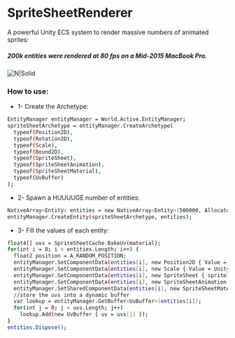 # SpriteSheetRenderer
A powerful Unity ECS system to render massive numbers of animated sprites:
##### 200k entities were rendered at 80 fps on a Mid-2015 MacBook Pro.
![N|Solid](https://i.imgur.com/Jqh9FQs.png)
### How to use:
* 1- Create the Archetype:

```sh
EntityManager entityManager = World.Active.EntityManager;
spriteSheetArchetype = entityManager.CreateArchetype(
  typeof(Position2D),
  typeof(Rotation2D),
  typeof(Scale),
  typeof(Bound2D),
  typeof(SpriteSheet),
  typeof(SpriteSheetAnimation),
  typeof(SpriteSheetMaterial),
  typeof(UvBuffer)
);
```

* 2- Spawn a HUUUUGE number of entities:

```sh
NativeArray<Entity> entities = new NativeArray<Entity>(500000, Allocator.Temp);
entityManager.CreateEntity(spriteSheetArchetype, entities);
```

* 3- Fill the values of each entity:

```sh
float4[] uvs = SpriteSheetCache.BakeUv(material);
for(int i = 0; i < entities.Length; i++) {
  float2 position = A_RANDOM_POSITION;
  entityManager.SetComponentData(entities[i], new Position2D { Value = position });
  entityManager.SetComponentData(entities[i], new Scale { Value = UnityEngine.Random.Range(0.1f, 1f) });
  entityManager.SetComponentData(entities[i], new SpriteSheet { spriteIndex = UnityEngine.Random.Range(0, uvs.Length), maxSprites = uvs.Length });
  entityManager.SetComponentData(entities[i], new SpriteSheetAnimation { play = true, repetition = SpriteSheetAnimation.RepetitionType.Loop, samples = 10 });
  entityManager.SetSharedComponentData(entities[i], new SpriteSheetMaterial { material = material });
  //store the uvs into a dynamic buffer
  var lookup = entityManager.GetBuffer<UvBuffer>(entities[i]);
  for(int j = 0; j < uvs.Length; j++)
  	lookup.Add(new UvBuffer { uv = uvs[j] });
}
entities.Dispose();
```
